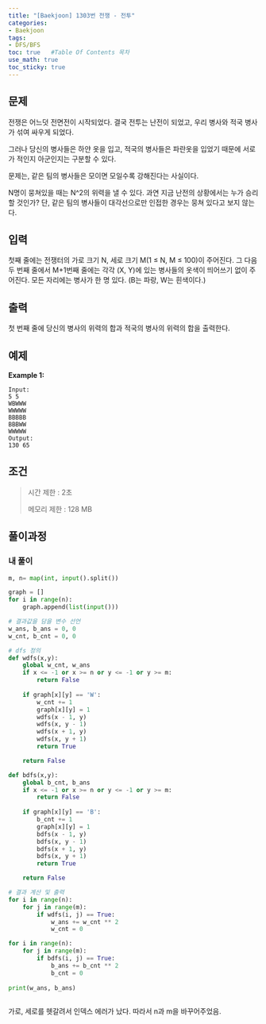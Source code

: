 ```yaml
---
title: "[Baekjoon] 1303번 전쟁 - 전투"
categories: 
- Baekjoon
tags:
- DFS/BFS
toc: true   #Table Of Contents 목차 
use_math: true
toc_sticky: true
---
```


## 문제

전쟁은 어느덧 전면전이 시작되었다. 결국 전투는 난전이 되었고, 우리 병사와 적국 병사가 섞여 싸우게 되었다.

그러나 당신의 병사들은 하얀 옷을 입고, 적국의 병사들은 파란옷을 입었기 때문에 서로가 적인지 아군인지는 구분할 수 있다.

문제는, 같은 팀의 병사들은 모이면 모일수록 강해진다는 사실이다.

N명이 뭉쳐있을 때는 N^2의 위력을 낼 수 있다. 과연 지금 난전의 상황에서는 누가 승리할 것인가? 단, 같은 팀의 병사들이 대각선으로만 인접한 경우는 뭉쳐 있다고 보지 않는다.

## 입력

첫째 줄에는 전쟁터의 가로 크기 N, 세로 크기 M(1 ≤ N, M ≤ 100)이 주어진다. 그 다음 두 번째 줄에서 M+1번째 줄에는 각각 (X, Y)에 있는 병사들의 옷색이 띄어쓰기 없이 주어진다. 모든 자리에는 병사가 한 명 있다. (B는 파랑, W는 흰색이다.)

## 출력

첫 번째 줄에 당신의 병사의 위력의 합과 적국의 병사의 위력의 합을 출력한다.

## 예제

**Example 1:**

```
Input: 
5 5
WBWWW
WWWWW
BBBBB
BBBWW
WWWWW
Output: 
130 65
```

## 조건

> 시간 제한 : 2초
>
> 메모리 제한 : 128 MB

## 풀이과정

### 내 풀이

```python
m, n= map(int, input().split())

graph = []
for i in range(n):
    graph.append(list(input()))

# 결과값을 담을 변수 선언
w_ans, b_ans = 0, 0
w_cnt, b_cnt = 0, 0

# dfs 정의
def wdfs(x,y):
    global w_cnt, w_ans
    if x <= -1 or x >= n or y <= -1 or y >= m:
        return False
    
    if graph[x][y] == 'W':
        w_cnt += 1
        graph[x][y] = 1
        wdfs(x - 1, y)
        wdfs(x, y - 1)
        wdfs(x + 1, y)
        wdfs(x, y + 1)       
        return True

    return False

def bdfs(x,y):
    global b_cnt, b_ans
    if x <= -1 or x >= n or y <= -1 or y >= m:
        return False
    
    if graph[x][y] == 'B':
        b_cnt += 1
        graph[x][y] = 1
        bdfs(x - 1, y)
        bdfs(x, y - 1)
        bdfs(x + 1, y)
        bdfs(x, y + 1)  
        return True

    return False

# 결과 계산 및 출력
for i in range(n):
    for j in range(m):
        if wdfs(i, j) == True:
            w_ans += w_cnt ** 2
            w_cnt = 0

for i in range(n):
    for j in range(m):         
        if bdfs(i, j) == True:
            b_ans += b_cnt ** 2
            b_cnt = 0
    
print(w_ans, b_ans)
    
```

가로, 세로를 헷갈려서 인덱스 에러가 났다. 따라서 n과 m을 바꾸어주었음.